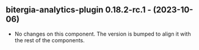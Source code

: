   ## bitergia-analytics-plugin 0.18.2-rc.1 - (2023-10-06)
  
  * No changes on this component. The version is bumped to align it
    with the rest of the components.
